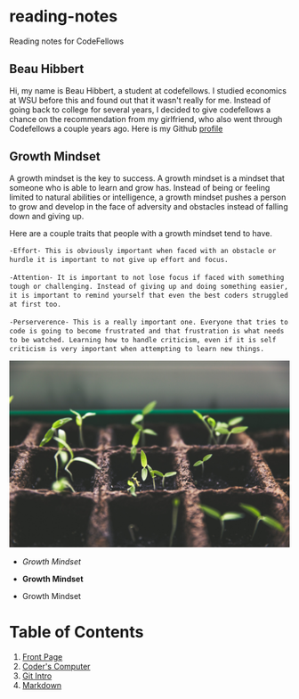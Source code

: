 # reading-notes
Reading notes for CodeFellows

## Beau Hibbert
Hi, my name is Beau Hibbert, a student at codefellows. I studied economics at WSU before this and found out that it wasn't really for me. Instead of going back to college for several years, I decided to give codefellows a chance on the recommendation from my girlfriend, who also went through Codefellows a couple years ago. Here is my Github [profile](https://github.com/BeauHibbert)

## Growth Mindset 

A growth mindset is the key to success. A growth mindset is a mindset that someone who is able to learn and grow has. Instead of being or feeling limited to natural abilities or intelligence, a growth mindset pushes a person to grow and develop in the face of adversity and obstacles instead of falling down and giving up.

Here are a couple traits that people with a growth mindset tend to have.

    -Effort- This is obviously important when faced with an obstacle or hurdle it is important to not give up effort and focus.

    -Attention- It is important to not lose focus if faced with something tough or challenging. Instead of giving up and doing something easier, it is important to remind yourself that even the best coders struggled at first too.

    -Perserverence- This is a really important one. Everyone that tries to code is going to become frustrated and that frustration is what needs to be watched. Learning how to handle criticism, even if it is self criticism is very important when attempting to learn new things.

![Growth](markus-spiske-vrbZVyX2k4I-unsplash.jpg)

* *Growth Mindset*

* **Growth Mindset**

* Growth Mindset

# Table of Contents
1. [Front Page](README.md)
2. [Coder's Computer](coderscomputer.md)
3. [Git Intro](gitintro.md)
4. [Markdown](markdown.md)